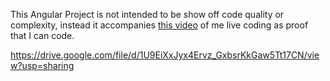 This Angular Project is not intended to be show off code quality or complexity, instead it accompanies [this video](https://drive.google.com/file/d/1U9EiXxJyx4Ervz_GxbsrKkGaw5Tt17CN/view?usp=sharing) of me live coding as proof that I can code.


https://drive.google.com/file/d/1U9EiXxJyx4Ervz_GxbsrKkGaw5Tt17CN/view?usp=sharing
